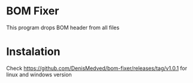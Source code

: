 BOM Fixer
=======

This program drops BOM header from all files

Instalation
==========

Check https://github.com/DenisMedved/bom-fixer/releases/tag/v1.0.1 for linux and windows version
